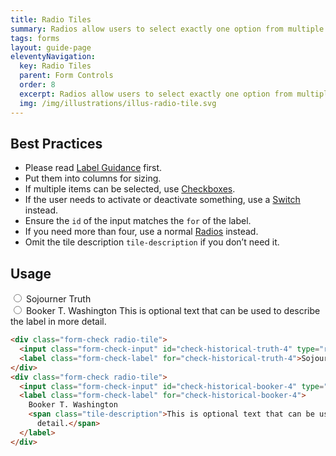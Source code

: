 ```yaml
---
title: Radio Tiles
summary: Radios allow users to select exactly one option from multiple options.
tags: forms
layout: guide-page
eleventyNavigation:
  key: Radio Tiles
  parent: Form Controls
  order: 8
  excerpt: Radios allow users to select exactly one option from multiple options.
  img: /img/illustrations/illus-radio-tile.svg
---
```


## Best Practices

- Please read [Label Guidance](/form-controls/labels-guidance) first.
- Put them into columns for sizing.
- If multiple items can be selected, use [Checkboxes](/form-controls/checkboxes).
- If the user needs to activate or deactivate something, use a [Switch](/form-controls/switches) instead.
- Ensure the `id` of the input matches the `for` of the label.
- If you need more than four, use a normal [Radios](/form-controls/radios/) instead.
- Omit the tile description `tile-description` if you don’t need it.

## Usage

<div class="form-check radio-tile">
  <input class="form-check-input" id="check-historical-truth-4" type="radio" name="historical-figures" value="sojourner-truth" />
  <label class="form-check-label" for="check-historical-truth-4">Sojourner Truth</label>
</div>
<div class="form-check radio-tile">
  <input class="form-check-input" id="check-historical-booker-4" type="radio" name="historical-figures" value="sojourner-truth" />
  <label class="form-check-label" for="check-historical-booker-4">
    Booker T. Washington
    <span class="tile-description">This is optional text that can be used to describe the label in more
      detail.</span>
  </label>
</div>

```html
<div class="form-check radio-tile">
  <input class="form-check-input" id="check-historical-truth-4" type="radio" name="historical-figures" value="sojourner-truth" />
  <label class="form-check-label" for="check-historical-truth-4">Sojourner Truth</label>
</div>
<div class="form-check radio-tile">
  <input class="form-check-input" id="check-historical-booker-4" type="radio" name="historical-figures" value="sojourner-truth" />
  <label class="form-check-label" for="check-historical-booker-4">
    Booker T. Washington
    <span class="tile-description">This is optional text that can be used to describe the label in more
      detail.</span>
  </label>
</div>
```
